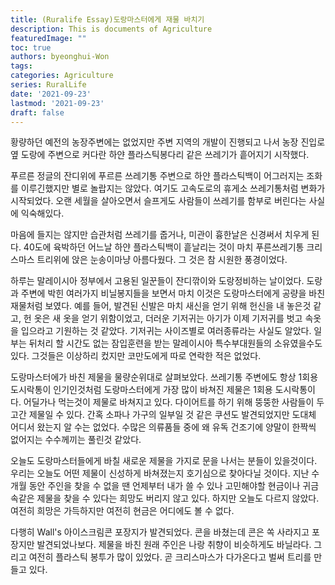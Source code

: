```yaml
---
title: (Ruralife Essay)도랑마스터에게 재물 바치기
description: This is documents of Agriculture
featuredImage: ""
toc: true
authors: byeonghui-Won
tags:
categories: Agriculture
series: RuralLife
date: '2021-09-23'
lastmod: '2021-09-23'
draft: false
---
```


황량하던 예전의 농장주변에는 없었지만 주변 지역의 개발이 진행되고 나서 농장 진입로 옆 도랑에 주변으로 커다란 하얀 플라스틱봉다리 같은 쓰레기가 흩어지기 시작했다. 

푸르른 정글의 잔디위에 푸르른 쓰레기통 주변으로 하얀 플라스틱백이 어그러지는 조화를 이루긴했지만 별로 놀랍지는 않았다. 여기도 고속도로의 휴게소 쓰레기통처럼 변화가 시작되었다. 오랜 세월을 살아오면서 슬프게도 사람들이 쓰레기를 함부로 버린다는 사실에 익숙해있다. 

마음에 들지는 않지만 습관처럼 쓰레기를 줍거나, 미관이 흉한날은 신경써서 치우게 된다. 40도에 육박하던 어느날 하얀 플라스틱백이 흩날리는 것이 마치 푸른쓰레기통 크리스마스 트리위에 앉은 눈송이마냥 아름다웠다. 그 것은 참 시원한 풍경이었다. 

하루는 말레이시아 정부에서 고용된 일꾼들이 잔디깎이와 도랑정비하는 날이었다. 도랑과 주변에 박힌 여러가지 비닐봉지들을 보면서 마치 이것은 도랑마스터에게 공량을 바친 재물처럼 보였다. 예를 들어, 발견된 신발은 마치 새신을 얻기 위해 헌신을 내 놓은것 같고, 헌 옷은 새 옷을 얻기 위함이었고, 더러운 기저귀는 아기가 이제 기저귀를 벗고 속옷을 입으라고 기원하는 것 같았다. 기저귀는 사이즈별로 여러종류라는 사실도 알았다. 일부는 뒤처리 할 시간도 없는 잠입훈련을 받는 말레이시아 특수부대원들의 소유였을수도 있다. 그것들은 이상하리 컸지만 코만도에게 따로 연락한 적은 없었다. 

도랑마스터에가 바친 제물을 물량순위대로 살펴보았다. 쓰레기통 주변에도 항상 1회용 도시락통이 인기인것처럼 도랑마스터에게 가장 많이 바쳐진 제물은 1회용 도시락통이다. 어딜가나 먹는것이 제물로 바쳐지고 있다. 다이어트를 하기 위해 뚱뚱한 사람들이 두고간 제물일 수 있다. 간혹 소파나 가구의 일부일 것 같은 쿠션도 발견되었지만 도대체 어디서 왔는지 알 수는 없었다. 수많은 의류품들 중에 왜 유독 건조기에 양말이 한짝씩 없어지는 수수께끼는 풀린것 같았다. 

오늘도 도랑마스터들에게 바칠 새로운 제물을 가지로 문을 나서는 분들이 있을것이다. 우리는 오늘도 어떤 제물이 신성하게 바쳐졌는지 호기심으로 찾아다닐 것이다. 지난 수 개월 동안 주인을 찾을 수 없을 땐 언제부터 내가 쓸 수 있나 고민해야할 현금이나 귀금속같은 제물을 찾을 수 있다는 희망도 버리지 않고 있다. 하지만 오늘도 다르지 않았다. 여전히 희망은 가득하지만 여전히 현금은 어디에도 볼 수 없다. 

다행히 Wall's 아이스크림콘 포장지가 발견되었다. 콘을 바쳤는데 콘은 쏙 사라지고 포장지만 발견되었나보다. 제물을 바친 원래 주인은 나랑 취향이 비슷하게도 바닐라다. 그리고 여전히 플라스틱 봉투가 많이 있었다. 곧 크리스마스가 다가온다고 벌써 트리를 만들고 있다. 

